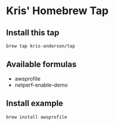 # Kris' Homebrew Tap

## Install this tap

```bash
brew tap kris-anderson/tap
```

## Available formulas

* awsprofile
* netperf-enable-demo

## Install example

```bash
brew install awsprofile
```
